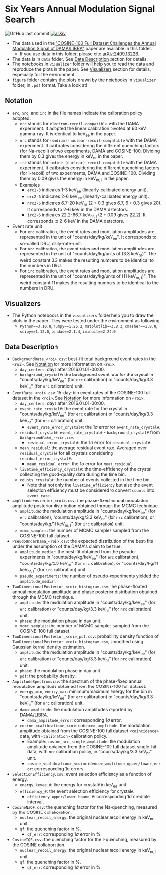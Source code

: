 # Six Years Annual Modulation Signal Search

![GitHub last commit](https://img.shields.io/github/last-commit/CUPCOSINE/PublicData?path=COSINE100-6YearsModulation%2FREADME.md)
[![arXiv](https://img.shields.io/badge/arXiv-2409.13226-CC1400.svg)](https://arxiv.org/abs/2409.13226)

- The data used in the ["COSINE-100 Full Dataset Challenges the Annual Modulation Signal of DAMA/LIBRA"](https://arxiv.org/abs/2409.13226) paper are available in this folder.
  - If you use data in this folder, please cite [arXiv:2409.13226](https://arxiv.org/abs/2409.13226).
- The data is in `data` folder. See [Data Description](#data-description) section for details.
- The notebooks in `visualizer` folder will help you to read the data and reproduce the plots in the paper. See [Visualizers](#visualizers) section for details, especially for the environment.
- `figure` folder contains the plots drawn by the notebooks in `visualizer` folder, in `.pdf` format. Take a look at!

## Notation

- `erc`, `nrc`, and `irc` in the file names indicate the calibration policy adopted.
  - `erc` stands for `electron-recoil-compatible` with the DAMA experiment. It adopted the linear calibration pivoted at 60 keV gamma-ray. It is identical to $\mathrm{keV_{ee}}$ in the paper.
  - `nrc` stands for `(sodium)-nuclear-recoil-compatible` with the DAMA experiment. It calibrates considering the different quenching factors (for Na-recoil) of two experiments, DAMA and COSINE-100. Dividing them by 0.3 gives the energy in $\mathrm{keV_{nr}}$ in the paper.
  - `irc` stands for `iodine-(nuclear)-recoil-compatible` with the DAMA experiment. It calibrates considering the different quenching factors (for I-recoil) of two experiments, DAMA and COSINE-100. Dividing them by 0.09 gives the energy in $\mathrm{keV_{nr,~I}}$ in the paper.
  - Examples
    - `erc1-3` indicates 1-3 $\mathrm{keV_{ee}}$ (linearly-calibrated energy unit).
    - `erc2-6` indicates 2-6 $\mathrm{keV_{ee}}$ (linearly-calibrated energy unit).
    - `nrc2-6` indicates 6.7-20 $\mathrm{keV_{nr}}$ ($2 \div 0.3$ gives 6.7, $6 \div 0.3$ gives 20). It corresponds to 2-6 keV in the DAMA detectors.
    - `irc2-6` indicates 22.2-66.7 $\mathrm{keV_{nr,~I}}$ ($2 \div 0.09$ gives 22.2). It corresponds to 2-6 keV in the DAMA detectors.
- Event rate unit
  - For `erc` calibration, the event rates and modulation amplitudes are represented in the unit of "counts/day/kg/$\mathrm{keV_{ee}}$". It corresponds to so-called DRU, daily-rate-unit.
  - For `nrc` calibration, the event rates and modulation amplitudes are represented in the unit of "counts/day/kg/units of (3.3 $\mathrm{keV_{nr}}$)". The weird constant 3.3 makes the resulting numbers to be identical to the numbers in DRU.
  - For `irc` calibration, the event rates and modulation amplitudes are represented in the unit of "counts/day/kg/units of (11 $\mathrm{keV_{nr,~I}}$)". The weird constant 11 makes the resulting numbers to be identical to the numbers in DRU.

## Visualizers

- The Python notebooks in the `visualizers` folder help you to draw the plots in the paper. They were tested under the environment as following.
  - `Python==3.10.8`, `numpy==1.25.2`, `matplotlib==3.8.3`, `cmasher==1.8.0`, `scipy==1.12.0`, `pandas==2.1.4`, `iminuit==2.24.0`

## Data Description

- `BackgroundRate_<roi>.csv`: best-fit total background event rates in the `<roi>`. See [Notation](#notation) for more information on `<roi>`.
  - `day_centers`: days after 2016.01.01-00:00.
  - `background_crystal#`: the background event rate for the crystal in "counts/day/kg/$\mathrm{keV_{ee}}$" (for `erc` calibration) or "counts/day/kg/3.3 $\mathrm{keV_{nr}}$" (for `nrc` calibration) unit.
- `EventRate_<roi>.csv`: 15-day-bin event rates of the COSINE-100 full dataset in the `<roi>`. See [Notation](#notation) for more information on `<roi>`.
  - `day_centers`: days after 2016.01.01-00:00.
  - `event_rate_crystal#`: the event rate for the crystal in "counts/day/kg/$\mathrm{keV_{ee}}$" (for `erc` calibration) or "counts/day/kg/3.3 $\mathrm{keV_{nr}}$" (for `nrc` calibration) unit.
    - `event_rate_error_crystal#`: the 1$\sigma$ error for `event_rate_crystal#`.
  - `residual_crystal#`: `event_rate_crystal#` - `background_crystal#` from `BackgroundRate_<roi>.csv`.
    - `residual_error_crystal#`: the 1$\sigma$ error for `residual_crystal#`.
  - `mean_residual`: the average residual event rate. Averaged over `residual_crystal#` for all crystals considering `residual_error_crystal#`.
    - `mean_residual_error`: the 1$\sigma$ error for `mean_residual`.
  - `livetime_efficiency_crystal#`: the time-efficiency of the crystal collecting the good-quality data during the time bin.
  - `counts_crystal#`: the number of events collected in the time bin.
    - Note that not only the `livetime_efficiency` but also the event selection efficiency must be considered to convert `counts` into `event_rate`.
- `AmplitudePosterior_<roi>.csv`: the phase-fixed annual modulation amplitude posterior distribution obtained through the MCMC technique.
  - `amplitude`: the modulation amplitude in "counts/day/kg/$\mathrm{keV_{ee}}$" (for `erc` calibration), "counts/day/kg/3.3 $\mathrm{keV_{nr}}$" (for `nrc` calibration), or "counts/day/kg/11 $\mathrm{keV_{nr,~I}}$" (for `irc` calibration) unit.
  - `mcmc_samples`: the number of MCMC samples sampled from the COSINE-100 full dataset.
- `PseudoUnderDama_<roi>.csv`: the expected distribution of the best-fits under the assumption of the DAMA's claim to be true.
  - `amplitude_median`: the best-fit obtained from the pseudo-experiments in "counts/day/kg/$\mathrm{keV_{ee}}$" (for `erc` calibration), "counts/day/kg/3.3 $\mathrm{keV_{nr}}$" (for `nrc` calibration), or "counts/day/kg/11 $\mathrm{keV_{nr,~I}}$" (for `irc` calibration) unit.
  - `pseudo_experiments`: the number of pseudo-experiments yielded the `amplitude_median`.
- `TwoDimensionalPosterior_<roi>_histogram.csv`: the phase-floated annual modulation amplitude and phase posterior distribution obtained through the MCMC technique.
  - `amplitude`: the modulation amplitude in "counts/day/kg/$\mathrm{keV_{ee}}$" (for `erc` calibration) or "counts/day/kg/3.3 $\mathrm{keV_{nr}}$" (for `nrc` calibration) unit.
  - `phase`: the modulation phase in day unit.
  - `mcmc_samples`: the number of MCMC samples sampled from the COSINE-100 full dataset.
- `TwoDimensionalPosterior_<roi>_pdf.csv`: probability density function of `TwoDimensionalPosterior_<roi>_histogram.csv`, smoothed using Gaussian kernel density estimation.
  - `amplitude`: the modulation amplitude in "counts/day/kg/$\mathrm{keV_{ee}}$" (for `erc` calibration) or "counts/day/kg/3.3 $\mathrm{keV_{nr}}$" (for `nrc` calibration) unit.
  - `phase`: the modulation phase in day unit.
  - `pdf`: the probability density.
- `AmplitudeSpectrum.csv`: the spectrum of the phase-fixed annual modulation amplitude obtained from the COSINE-100 full dataset.
  - `energy_min`, `energy_max`: minimum/maximum energy for the bin in "counts/day/kg/$\mathrm{keV_{ee}}$" (for `erc` calibration) or "counts/day/kg/3.3 $\mathrm{keV_{nr}}$" (for `nrc` calibration) unit.
  - `dama_amplitude`: the modulation amplitudes reported by DAMA/LIBRA.
    - `dama_amplitude_error`: corresponding 1$\sigma$ error.
  - `cosine_<calibration>_<coincidence>_amplitude`: the modulation amplitude obtained from the COSINE-100 full dataset `<coincidence>` data, with `<calibration>` calibration policy.
    - Example: `cosine_nrc_single_amplitude`: the modulation amplitude obtained from the COSINE-100 full dataset single-hit data, with `nrc` calibration policy, in "counts/day/kg/3.3 $\mathrm{keV_{nr}}$" unit.
    - `cosine_<calibration>_<coincidence>_amplitude_upper/lower_error`: corresponding 1$\sigma$ errors.
- `SelectionEfficiency.csv`: event selection efficiency as a function of energy.
  - `energy_kevee_#`: the energy for crystal`#` in $\mathrm{keV_{ee}}$ unit.
  - `efficiency_#`: the event selection efficiency for crystal`#`.
    - `efficiency_upper/lower_bound_#`: corresponding 1$\sigma$ credible interval.
- `CosineNaQF.csv`: the quenching factor for the Na-quenching, measured by the COSINE collaboration.
  - `nuclear_recoil_energy`: the original nuclear recoil energy in $\mathrm{keV_{nr}}$ unit.
  - `qf`: the quenching factor in %.
    - `qf_err`: corresponding 1$\sigma$ error in %.
- `CosineIQF.csv`: the quenching factor for the I-quenching, measured by the COSINE collaboration.
  - `nuclear_recoil_energy`: the original nuclear recoil energy in $\mathrm{keV_{nr,~I}}$ unit.
  - `qf`: the quenching factor in %.
    - `qf_err`: corresponding 1$\sigma$ error in %.
